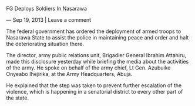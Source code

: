 FG Deploys Soldiers In Nasarawa

— Sep 19, 2013 | Leave a comment

The federal government has ordered the deployment of armed troops to Nasarawa State to assist the police in maintaining peace and order and halt the deteriorating situation there.

The director, army public relations unit, Brigadier General Ibrahim Attahiru, made this disclosure yesterday while briefing the media about the activities of the army. He spoke on behalf of the army chief, Lt Gen. Azubuike Onyeabo Ihejirika, at the Army Headquarters, Abuja.

He explained that the step was taken to prevent further escalation of the violence, which is happening in a senatorial district to every other part of the state.
